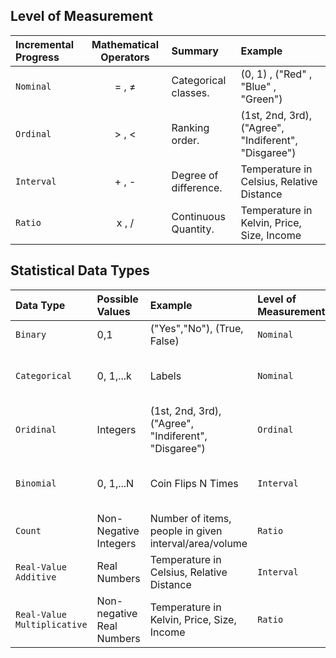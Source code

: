 

## Level of Measurement
| Incremental Progress | Mathematical Operators | Summary | Example |
| :--- | :---: | :--- | :--- |
| `Nominal`  | = , ≠ | Categorical classes.  | (0, 1) , ("Red" , "Blue" , "Green")                  |
| `Ordinal`  | > , < | Ranking order.        | (1st, 2nd, 3rd), ("Agree", "Indiferent", "Disgaree") |
| `Interval` | + , - | Degree of difference. | Temperature in Celsius, Relative Distance            |
| `Ratio`    | x , / | Continuous Quantity.  | Temperature in Kelvin, Price, Size, Income           |


## Statistical Data Types
| Data Type |  Possible Values | Example | Level of Measurement | Distribution | Regression Analysis |
| :--- | :--- | :--- | :--- | :--- | :--- |
| `Binary`                    | 0,1                       | ("Yes","No"), (True, False)                           | `Nominal`  | Bernoulli                                   | Logistic, Probit                        |
| `Categorical`               | 0, 1,...k                 | Labels                                                | `Nominal`  | Categorical                                 | Multinominal logit, Multinominal probit |
| `Oridinal`                  | Integers                  | (1st, 2nd, 3rd), ("Agree", "Indiferent", "Disgaree")  | `Ordinal`  | Categorical                                 | Ordinal Regression                      |
| `Binomial`                  | 0, 1,...N                 | Coin Flips N Times                                    | `Interval` | Binomial Distribution                       | Binomial Regression, Logistic, Probit   |
| `Count`                     | Non-Negative Integers     | Number of items, people in given interval/area/volume | `Ratio`    | Poisson Distribution                        | Poisson                                 |
| `Real-Value Additive`       | Real Numbers              | Temperature in Celsius, Relative Distance             | `Interval` | Normal Distribution                         | OLS
| `Real-Value Multiplicative` | Non-negative Real Numbers | Temperature in Kelvin, Price, Size, Income            | `Ratio`    | Log-normal Distribution, Gamma, Exponential | GLM with Logarithmic Link                   |
